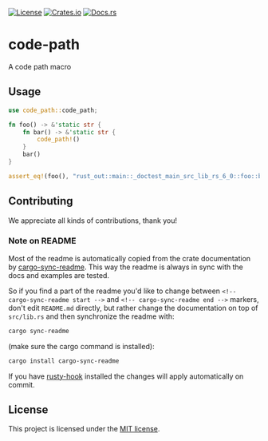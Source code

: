 [![License](https://img.shields.io/crates/l/code-path.svg)](https://choosealicense.com/licenses/mit/)
[![Crates.io](https://img.shields.io/crates/v/code-path.svg)](https://crates.io/crates/code-path)
[![Docs.rs](https://docs.rs/code-path/badge.svg)](https://docs.rs/code-path)

<!-- cargo-sync-readme start -->

# code-path

A code path macro

## Usage
```rust
use code_path::code_path;

fn foo() -> &'static str {
    fn bar() -> &'static str {
        code_path!()
    }
    bar()
}

assert_eq!(foo(), "rust_out::main::_doctest_main_src_lib_rs_6_0::foo::bar");
```

<!-- cargo-sync-readme end -->

## Contributing

We appreciate all kinds of contributions, thank you!


### Note on README

Most of the readme is automatically copied from the crate documentation by [cargo-sync-readme][].
This way the readme is always in sync with the docs and examples are tested.

So if you find a part of the readme you'd like to change between `<!-- cargo-sync-readme start -->`
and `<!-- cargo-sync-readme end -->` markers, don't edit `README.md` directly, but rather change
the documentation on top of `src/lib.rs` and then synchronize the readme with:
```bash
cargo sync-readme
```
(make sure the cargo command is installed):
```bash
cargo install cargo-sync-readme
```

If you have [rusty-hook] installed the changes will apply automatically on commit.


## License

This project is licensed under the [MIT license](LICENSE).

[cargo-sync-readme]: https://github.com/phaazon/cargo-sync-readme
[rusty-hook]: https://github.com/swellaby/rusty-hook
